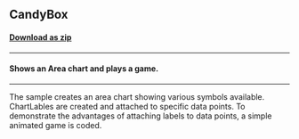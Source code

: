 ## CandyBox
#### [Download as zip](https://minhaskamal.github.io/DownGit/#/home?url=https://github.com/GrapeCity/ComponentOne-WinForms-Samples/tree/master/NetFramework\Charts\VB\CandyBox)
____
#### Shows an Area chart and plays a game.
____
The sample creates an area chart showing various symbols available. ChartLables are created and attached to specific data points.  To demonstrate the advantages of attaching labels to data points, a simple animated game is coded. 